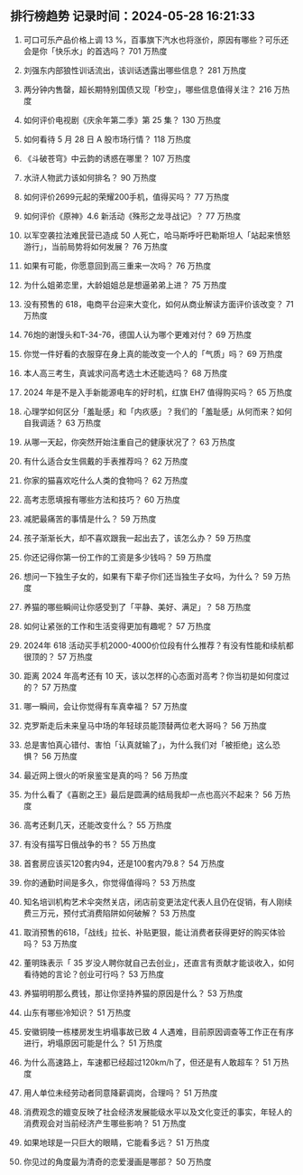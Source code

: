 
## 排行榜趋势 记录时间：2024-05-28 16:21:33
  
  1. 可口可乐产品价格上调 13 %，百事旗下汽水也将涨价，原因有哪些？可乐还会是你「快乐水」的首选吗？ 701 万热度
    
  2. 刘强东内部狼性训话流出，该训话透露出哪些信息？ 281 万热度
    
  3. 两分钟内售罄，超长期特别国债又现「秒空」，哪些信息值得关注？ 216 万热度
    
  4. 如何评价电视剧《庆余年第二季》第 25 集？ 130 万热度
    
  5. 如何看待 5 月 28 日 A 股市场行情？ 118 万热度
    
  6. 《斗破苍穹》中云韵的诱惑在哪里？ 107 万热度
    
  7. 水浒人物武力该如何排名？ 90 万热度
    
  8. 如何评价2699元起的荣耀200手机，值得买吗？ 77 万热度
    
  9. 如何评价《原神》4.6 新活动《殊形之龙寻战记》？ 77 万热度
    
  10. 以军空袭拉法难民营已造成 50 人死亡，哈马斯呼吁巴勒斯坦人「站起来愤怒游行」，当前局势将如何发展？ 76 万热度
    
  11. 如果有可能，你愿意回到高三重来一次吗？ 76 万热度
    
  12. 为什么姐弟恋里，大龄姐姐总是想逼弟弟上进？ 75 万热度
    
  13. 没有预售的 618，电商平台迎来大变化，如何从商业解读方面评价该改变？ 71 万热度
    
  14. 76炮的谢馒头和T-34-76，德国人认为哪个更难对付？ 69 万热度
    
  15. 你觉一件好看的衣服穿在身上真的能改变一个人的「气质」吗？ 69 万热度
    
  16. 本人高三考生，真诚求问高考选土木还能选吗？ 68 万热度
    
  17. 2024 年是不是入手新能源电车的好时机，红旗 EH7 值得购买吗？ 65 万热度
    
  18. 心理学如何区分「羞耻感」和「内疚感」？我们的「羞耻感」从何而来？如何自我调适？ 63 万热度
    
  19. 从哪一天起，你突然开始注重自己的健康状况了？ 63 万热度
    
  20. 有什么适合女生佩戴的手表推荐吗？ 62 万热度
    
  21. 你家的猫喜欢吃什么人类的食物吗？ 62 万热度
    
  22. 高考志愿填报有哪些方法和技巧？ 60 万热度
    
  23. 减肥最痛苦的事情是什么？ 59 万热度
    
  24. 孩子渐渐长大，却不喜欢跟我一起出去了，该怎么办？ 59 万热度
    
  25. 你还记得你第一份工作的工资是多少钱吗？ 59 万热度
    
  26. 想问一下独生子女的，如果有下辈子你们还当独生子女吗，为什么？ 59 万热度
    
  27. 养猫的哪些瞬间让你感受到了「平静、美好、满足」？ 58 万热度
    
  28. 如何让紧张的工作和生活变得更加有趣呢？ 57 万热度
    
  29. 2024年 618 活动买手机2000-4000价位段有什么推荐？有没有性能和续航都很顶的？ 57 万热度
    
  30. 距离 2024 年高考还有 10 天，该以怎样的心态面对高考？你当初是如何度过的？ 57 万热度
    
  31. 哪一瞬间，会让你觉得有车真幸福？ 57 万热度
    
  32. 克罗斯走后未来皇马中场的年轻球员能顶替两位老大哥吗？ 56 万热度
    
  33. 总是害怕真心错付、害怕「认真就输了」，为什么我们对「被拒绝」这么恐惧？ 56 万热度
    
  34. 最近网上很火的听泉鉴宝是真的吗？ 56 万热度
    
  35. 为什么看了《喜剧之王》最后是圆满的结局我却一点也高兴不起来？ 56 万热度
    
  36. 高考还剩几天，还能改变什么？ 55 万热度
    
  37. 有没有描写日俄战争的书？ 55 万热度
    
  38. 首套房应该买120套内94，还是100套内79.8？ 54 万热度
    
  39. 你的通勤时间是多久，你觉得值得吗？ 53 万热度
    
  40. 知名培训机构艺术伞突然关店，闭店前变更法定代表人且仍在促销，有人刚续费三万元，预付式消费陷阱如何破解？ 53 万热度
    
  41. 取消预售的618，「战线」拉长、补贴更狠，能让消费者获得更好的购买体验吗？ 53 万热度
    
  42. 董明珠表示「 35 岁没人聘你就自己去创业」，还直言有贡献才能谈收入，如何看待她的言论？创业可行吗？ 53 万热度
    
  43. 养猫明明那么费钱，那让你坚持养猫的原因是什么？ 53 万热度
    
  44. 山东有哪些冷知识？ 51 万热度
    
  45. 安徽铜陵一栋楼房发生坍塌事故已致 4 人遇难，目前原因调查等工作正在有序进行，坍塌原因可能是什么？ 51 万热度
    
  46. 为什么高速路上，车速都已经超过120km/h了，但还是有人敢超车？ 51 万热度
    
  47. 用人单位未经劳动者同意降薪调岗，合理吗？ 51 万热度
    
  48. 消费观念的嬗变反映了社会经济发展能级水平以及文化变迁的事实，年轻人的消费观会对当前经济产生哪些影响？ 51 万热度
    
  49. 如果地球是一只巨大的眼睛，它能看多远？ 51 万热度
    
  50. 你见过的角度最为清奇的恋爱漫画是哪部？ 50 万热度
    